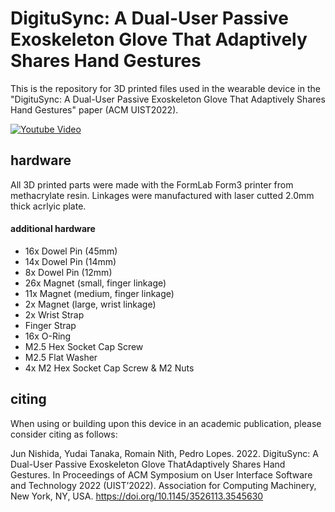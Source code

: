 # DigituSync: A Dual-User Passive Exoskeleton Glove That Adaptively Shares Hand Gestures

This is the repository for 3D printed files used in the wearable device in the "DigituSync: A Dual-User Passive Exoskeleton Glove That Adaptively Shares Hand Gestures" paper (ACM UIST2022).

[![Youtube Video](https://img.youtube.com/vi/ljytGz4nnho/0.jpg)](https://www.youtube.com/watch?v=ljytGz4nnho)

## hardware

All 3D printed parts were made with the FormLab Form3 printer from methacrylate resin. Linkages were manufactured with laser cutted 2.0mm thick acrlyic plate.


#### additional hardware

- 16x Dowel Pin (45mm)
- 14x Dowel Pin (14mm)
- 8x Dowel Pin (12mm)
- 26x Magnet (small,  finger linkage)
- 11x Magnet (medium,  finger linkage)
- 2x Magnet (large,  wrist linkage)
- 2x Wrist Strap
- Finger Strap
- 16x O-Ring
- M2.5 Hex Socket Cap  Screw
- M2.5 Flat Washer
- 4x M2 Hex Socket Cap  Screw & M2 Nuts

## citing

When using or building upon this device in an academic publication, please consider citing as follows:

Jun Nishida, Yudai Tanaka, Romain Nith, Pedro Lopes. 2022. DigituSync: A Dual-User Passive Exoskeleton Glove ThatAdaptively Shares Hand Gestures. In Proceedings of ACM Symposium on User Interface Software and Technology 2022 (UIST’2022). Association for Computing Machinery, New York, NY, USA. https://doi.org/10.1145/3526113.3545630
